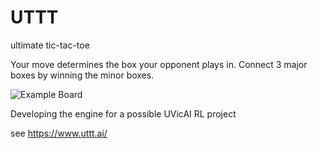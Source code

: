 # UTTT
ultimate tic-tac-toe

Your move determines the box your opponent plays in. Connect 3 major boxes by winning the minor boxes.

![Example Board](https://github.com/finnarchinuk/UTTT/assets/76233047/86e3ea59-e5fc-4c09-a149-7446e2723287)


Developing the engine for a possible UVicAI RL project

see https://www.uttt.ai/

